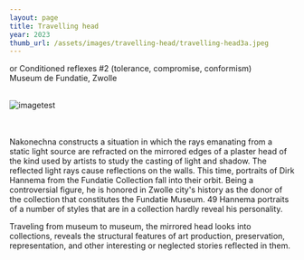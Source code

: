 ```yaml
---
layout: page
title: Travelling head 
year: 2023
thumb_url: /assets/images/travelling-head/travelling-head3a.jpeg
---
```


<section markdown="1" class="EN">
or Conditioned reflexes #2 (tolerance, compromise, conformism)<br>
Museum de Fundatie, Zwolle
<br>
<br>

![imagetest]({{site.baseurl}}/assets/images/travelling-head/travelling-head2.jpeg)

<br><br>
Nakonechna constructs a situation in which the rays emanating from a static light source are refracted on the mirrored edges of a plaster head of the kind used by artists to study the casting of light and shadow. The reflected light rays cause reflections on the walls. This time, portraits of Dirk Hannema from the Fundatie Collection fall into their orbit. Being a controversial figure, he is honored in Zwolle city's history as the donor of the collection that constitutes the Fundatie Museum. 49 Hannema portraits of a number of styles that are in a collection hardly reveal his personality.

Traveling from museum to museum, the mirrored head looks into collections, reveals the structural features of art production, preservation, representation, and other interesting or neglected stories reflected in them.
<br><br>
</section>

<section markdown="1" class="UKR">
</section>